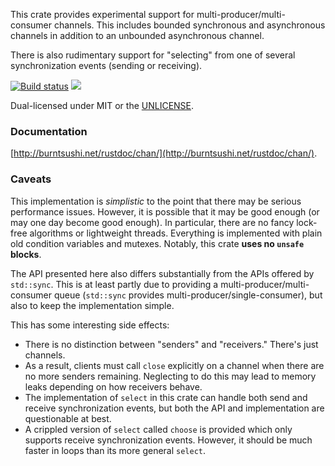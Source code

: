 This crate provides experimental support for multi-producer/multi-consumer
channels. This includes bounded synchronous and asynchronous channels in
addition to an unbounded asynchronous channel.

There is also rudimentary support for "selecting" from one of several
synchronization events (sending or receiving).

[![Build status](https://api.travis-ci.org/BurntSushi/chan.png)](https://travis-ci.org/BurntSushi/chan)
[![](http://meritbadge.herokuapp.com/chan)](https://crates.io/crates/chan)

Dual-licensed under MIT or the [UNLICENSE](http://unlicense.org).


### Documentation

[http://burntsushi.net/rustdoc/chan/](http://burntsushi.net/rustdoc/chan/).


### Caveats

This implementation is *simplistic* to the point that there may be serious
performance issues. However, it is possible that it may be good enough (or
may one day become good enough). In particular, there are no fancy lock-free
algorithms or lightweight threads. Everything is implemented with plain old
condition variables and mutexes. Notably, this crate **uses no `unsafe`
blocks**.

The API presented here also differs substantially from the APIs offered by
`std::sync`. This is at least partly due to providing a
multi-producer/multi-consumer queue (`std::sync` provides
multi-producer/single-consumer), but also to keep the implementation simple.

This has some interesting side effects:

* There is no distinction between "senders" and "receivers." There's just
  channels.
* As a result, clients must call `close` explicitly on a channel when there are
  no more senders remaining. Neglecting to do this may lead to memory leaks
  depending on how receivers behave.
* The implementation of `select` in this crate can handle both send and receive
  synchronization events, but both the API and implementation are questionable
  at best.
* A crippled version of `select` called `choose` is provided which only
  supports receive synchronization events. However, it should be much faster in
  loops than its more general `select`.

